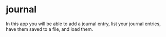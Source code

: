 # journal
In this app you will be able to add a journal entry, list your journal entries, have them saved to a file, and load them. 
